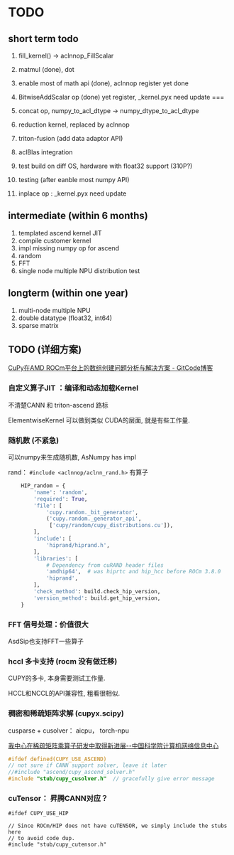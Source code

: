 # TODO

## short term todo
1. fill_kernel() -> aclnnop_FillScalar

2. matmul (done), dot

3. enable most of math api  (done), aclnnop register yet done

4. BitwiseAddScalar op (done) yet register, _kernel.pyx need update
===
4. concat op, 
   numpy_to_acl_dtype ->  numpy_dtype_to_acl_dtype

5. reduction kernel, replaced by aclnnop

6. triton-fusion (add data adaptor API)

7. aclBlas integration

8. test build on diff OS,  hardware with float32 support  (310P?)

9. testing (after eanble most numpy API)

10. inplace op :  _kernel.pyx need update

## intermediate (within 6 months)
1. templated ascend kernel JIT
2. compile customer kernel
3. impl missing numpy op for ascend
4. random
5. FFT
6. single node multiple NPU distribution test

## longterm (within one year)

1. multi-node multiple NPU
2. double datatype (float32, int64)
2. sparse matrix


## TODO (详细方案)

[CuPy在AMD ROCm平台上的数组创建问题分析与解决方案 - GitCode博客](https://blog.gitcode.com/d12d5e41c894b5e8803c5e39838f621d.html)



### 自定义算子JIT  ：编译和动态加载**Kernel**

 不清楚CANN 和 triton-ascend  路标

ElementwiseKernel 可以做到类似 CUDA的层面,  就是有些工作量. 

### 随机数 (不紧急)

可以numpy来生成随机数, AsNumpy has impl

rand： `#include <aclnnop/aclnn_rand.h>`  有算子

```python
    HIP_random = {
        'name': 'random',
        'required': True,
        'file': [
            'cupy.random._bit_generator',
            ('cupy.random._generator_api',
             ['cupy/random/cupy_distributions.cu']),
        ],
        'include': [
            'hiprand/hiprand.h',
        ],
        'libraries': [
            # Dependency from cuRAND header files
            'amdhip64',  # was hiprtc and hip_hcc before ROCm 3.8.0
            'hiprand',
        ],
        'check_method': build.check_hip_version,
        'version_method': build.get_hip_version,
    }
```

### FFT 信号处理：价值很大

AsdSip也支持FFT一些算子

### hccl 多卡支持 (rocm 没有做迁移)

CUPY的多卡, 本身需要测试工作量.  

HCCL和NCCL的API兼容性, 粗看很相似. 

### 稠密和稀疏矩阵求解 (cupyx.scipy)

cusparse + cusolver：  aicpu， torch-npu

[我中心在稀疏矩阵乘算子研发中取得新进展--中国科学院计算机网络信息中心](https://cnic.cas.cn/gzdt/202411/t20241120_7442650.html)

```c
#ifdef defined(CUPY_USE_ASCEND)
// not sure if CANN support solver, leave it later
//#include "ascend/cupy_ascend_solver.h"
#include "stub/cupy_cusolver.h"  // gracefully give error message

```



### cuTensor： 昇腾CANN对应？

```
#ifdef CUPY_USE_HIP

// Since ROCm/HIP does not have cuTENSOR, we simply include the stubs here
// to avoid code dup.
#include "stub/cupy_cutensor.h"
```



